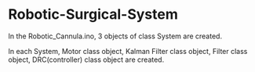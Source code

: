 # Robotic-Surgical-System

In the Robotic_Cannula.ino, 3 objects of class System are created.

In each System, Motor class object, Kalman Filter class object, Filter class object, DRC(controller) class object are created.
